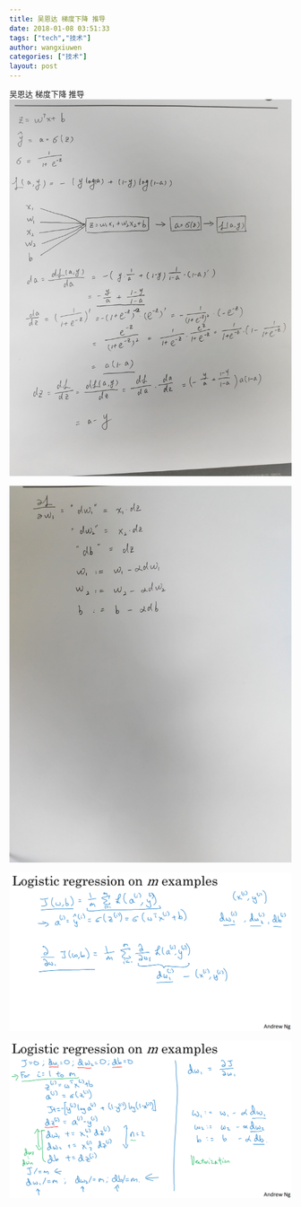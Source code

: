 ```yaml
---
title: 吴恩达 梯度下降 推导
date: 2018-01-08 03:51:33
tags: ["tech","技术"]
author: wangxiuwen
categories: ["技术"]
layout: post
---
```


吴恩达 梯度下降 推导
![吴恩达 梯度下降 推导](/images/a38c1fc62d0028ddb6b8284cec00b5d0.jpg)

![11.jpg](/images/40265aadf344589906ff83caa88c67b4.jpg)

![image.png](/images/681da0ef228e8673787953b676205309.png)

![image.png](/images/436ec5c953dcc312ef3442b0b9dd75bf.png)